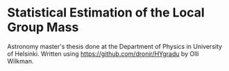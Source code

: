 # Statistical Estimation of the Local Group Mass

Astronomy master's thesis done at the Department of Physics in University of Helsinki. Written using https://github.com/dronir/HYgradu by Olli Wilkman.
